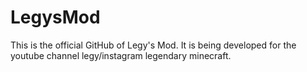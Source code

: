 # LegysMod
This is the official GitHub of Legy's Mod. It is being developed for the youtube channel legy/instagram legendary minecraft.
